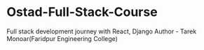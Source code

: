 # Ostad-Full-Stack-Course
Full stack development journey with React, Django
Author - Tarek Monoar(Faridpur Engineering College)
